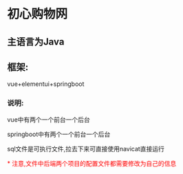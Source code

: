 # 初心购物网

## 主语言为Java

## 框架:
vue+elementui+springboot

### 说明:
vue中有两个一个前台一个后台

springboot中有两个一个前台一个后台

sql文件是可执行文件,拉去下来可直接使用navicat直接运行

<span style="color:red"> * 注意,文件中后端两个项目的配置文件都需要修改为自己的信息</span>
